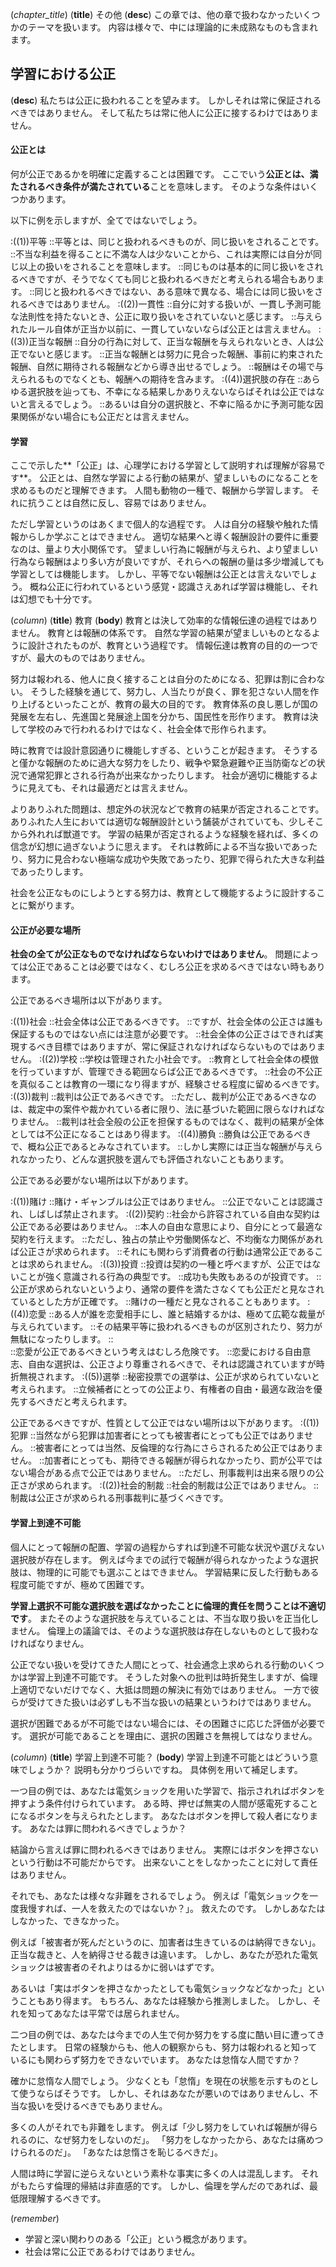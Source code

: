 (*chapter_title*)
(**title**)
その他
(**desc**)
この章では、他の章で扱わなかったいくつかのテーマを扱います。
内容は様々で、中には理論的に未成熟なものも含まれます。

## 学習における公正
(**desc**)
私たちは公正に扱われることを望みます。
しかしそれは常に保証されるべきではありません。
そして私たちは常に他人に公正に接するわけではありません。

#### 公正とは
何が公正であるかを明確に定義することは困難です。
ここでいう**公正とは、満たされるべき条件が満たされている**ことを意味します。
そのような条件はいくつかあります。

以下に例を示しますが、全てではないでしょう。

:((1))平等
::平等とは、同じと扱われるべきものが、同じ扱いをされることです。
::不当な利益を得ることに不満な人は少ないことから、これは実際には自分が同じ以上の扱いをされることを意味します。
::同じものは基本的に同じ扱いをされるべきですが、そうでなくても同じと扱われるべきだと考えられる場合もあります。
::同じと扱われるべきではない、ある意味で異なる、場合には同じ扱いをされるべきではありません。
:((2))一貫性
::自分に対する扱いが、一貫し予測可能な法則性を持たないとき、公正に取り扱いをされていないと感じます。
::与えられたルール自体が正当か以前に、一貫していないならば公正とは言えません。
:((3))正当な報酬
::自分の行為に対して、正当な報酬を与えられないとき、人は公正でないと感じます。
::正当な報酬とは努力に見合った報酬、事前に約束された報酬、自然に期待される報酬などから導き出せるでしょう。
::報酬はその場で与えられるものでなくとも、報酬への期待を含みます。
:((4))選択肢の存在
::あらゆる選択肢を辿っても、不幸になる結果しかありえないならばそれは公正ではないと言えるでしょう。
::あるいは自分の選択肢と、不幸に陥るかに予測可能な因果関係がない場合にも公正だとは言えません。

#### 学習
ここで示した**「公正」は、心理学における学習として説明すれば理解が容易です**。
公正とは、自然な学習による行動の結果が、望ましいものになることを求めるものだと理解できます。
人間も動物の一種で、報酬から学習します。
それに抗うことは自然に反し、容易ではありません。

ただし学習というのはあくまで個人的な過程です。
人は自分の経験や触れた情報からしか学ぶことはできません。
適切な結果へと導く報酬設計の要件に重要なのは、量より大小関係です。
望ましい行為に報酬が与えられ、より望ましい行為なら報酬はより多い方が良いですが、それらへの報酬の量は多少増減しても学習としては機能します。
しかし、平等でない報酬は公正とは言えないでしょう。
概ね公正に行われているという感覚・認識さえあれば学習は機能し、それは幻想でも十分です。

(*column*)
(**title**)
教育
(**body**)
教育とは決して効率的な情報伝達の過程ではありません。
教育とは報酬の体系です。
自然な学習の結果が望ましいものとなるように設計されたものが、教育という過程です。
情報伝達は教育の目的の一つですが、最大のものではありません。

努力は報われる、他人に良く接することは自分のためになる、犯罪は割に合わない。
そうした経験を通じて、努力し、人当たりが良く、罪を犯さない人間を作り上げるといったことが、教育の最大の目的です。
教育体系の良し悪しが国の発展を左右し、先進国と発展途上国を分かち、国民性を形作ります。
教育は決して学校のみで行われるわけではなく、社会全体で形作られます。

時に教育では設計意図通りに機能しすぎる、ということが起きます。
そうすると僅かな報酬のために過大な努力をしたり、戦争や緊急避難や正当防衛などの状況で通常犯罪とされる行為が出来なかったりします。
社会が適切に機能するように見えても、それは最適だとは言えません。

よりありふれた問題は、想定外の状況などで教育の結果が否定されることです。
ありふれた人生においては適切な報酬設計という舗装がされていても、少しそこから外れれば獣道です。
学習の結果が否定されるような経験を経れば、多くの信念が幻想に過ぎないように思えます。
それは教師による不当な扱いであったり、努力に見合わない極端な成功や失敗であったり、犯罪で得られた大きな利益であったりします。

社会を公正なものにしようとする努力は、教育として機能するように設計することに繋がります。

#### 公正が必要な場所
**社会の全てが公正なものでなければならないわけではありません**。
問題によっては公正であることは必要ではなく、むしろ公正を求めるべきではない時もあります。

公正であるべき場所は以下があります。

:((1))社会
::社会全体は公正であるべきです。
::ですが、社会全体の公正さは誰も保証するものではない点には注意が必要です。
::社会全体の公正さはできれば実現するべき目標ではありますが、常に保証されなければならないものではありません。
:((2))学校
::学校は管理された小社会です。
::教育として社会全体の模倣を行っていますが、管理できる範囲ならば公正であるべきです。
::社会の不公正を真似ることは教育の一環になり得ますが、経験させる程度に留めるべきです。
:((3))裁判
::裁判は公正であるべきです。
::ただし、裁判が公正であるべきなのは、裁定中の案件や裁かれている者に限り、法に基づいた範囲に限らなければなりません。
::裁判は社会全般の公正を担保するものではなく、裁判の結果が全体としては不公正になることはあり得ます。
:((4))勝負
::勝負は公正であるべきで、概ね公正であるとみなされています。
::しかし実際には正当な報酬が与えられなかったり、どんな選択肢を選んでも評価されないこともあります。

公正である必要がない場所は以下があります。

:((1))賭け
::賭け・ギャンブルは公正ではありません。
::公正でないことは認識され、しばしば禁止されます。
:((2))契約
::社会から許容されている自由な契約は公正である必要はありません。
::本人の自由な意思により、自分にとって最適な契約を行えます。
::ただし、独占の禁止や労働関係など、不均衡な力関係があれば公正さが求められます。
::それにも関わらず消費者の行動は通常公正であることは求められません。
:((3))投資
::投資は契約の一種と呼べますが、公正ではないことが強く意識される行為の典型です。
::成功も失敗もあるのが投資です。
::公正が求められないというより、通常の要件を満たさなくても公正だと見なされているとした方が正確です。
::賭けの一種だと見なされることもあります。
:((4))恋愛
::ある人が誰を恋愛相手にし、誰と結婚するかは、極めて広範な裁量が与えられています。
::その結果平等に扱われるべきものが区別されたり、努力が無駄になったりします。
::  
::恋愛が公正であるべきという考えはむしろ危険です。
::恋愛における自由意志、自由な選択は、公正さより尊重されるべきで、それは認識されていますが時折無視されます。
:((5))選挙
::秘密投票での選挙は、公正が求められていないと考えられます。
::立候補者にとっての公正より、有権者の自由・最適な政治を優先するべきだと考えられます。

公正であるべきですが、性質として公正ではない場所は以下があります。
:((1))犯罪
::当然ながら犯罪は加害者にとっても被害者にとっても公正ではありません。
::被害者にとっては当然、反倫理的な行為にさらされるため公正ではありません。
::加害者にとっても、期待できる報酬が得られなかったり、罰が公平ではない場合がある点で公正ではありません。
::ただし、刑事裁判は出来る限りの公正さが求められます。
:((2))社会的制裁
::社会的制裁は公正ではありません。
::制裁は公正さが求められる刑事裁判に基づくべきです。

#### 学習上到達不可能
個人にとって報酬の配置、学習の過程からすれば到達不可能な状況や選びえない選択肢が存在します。
例えば今までの試行で報酬が得られなかったような選択肢は、物理的に可能でも選ぶことはできません。
学習結果に反した行動もある程度可能ですが、極めて困難です。

**学習上選択不可能な選択肢を選ばなかったことに倫理的責任を問うことは不適切です**。
またそのような選択肢を与えていることは、不当な取り扱いを正当化しません。
倫理上の議論では、そのような選択肢は存在しないものとして扱わなければなりません。

公正でない扱いを受けてきた人間にとって、社会通念上求められる行動のいくつかは学習上到達不可能です。
そうした対象への批判は時折発生しますが、倫理上適切でないだけでなく、大抵は問題の解決に有効ではありません。
一方で彼らが受けてきた扱いは必ずしも不当な扱いの結果というわけではありません。

選択が困難であるが不可能ではない場合には、その困難さに応じた評価が必要です。
選択が可能であることを理由に、選択の困難さを無視してはなりません。

(*column*)
(**title**)
学習上到達不可能？
(**body**)
学習上到達不可能とはどういう意味でしょうか？
説明も分かりづらいですね。
具体例を用いて補足します。

一つ目の例では、あなたは電気ショックを用いた学習で、指示されればボタンを押すよう条件付けられています。
ある時、押せば無実の人間が感電死することになるボタンを与えられたとします。
あなたはボタンを押して殺人者になります。
あなたは罪に問われるべきでしょうか？

結論から言えば罪に問われるべきではありません。
実際にはボタンを押さないという行動は不可能だからです。
出来ないことをしなかったことに対して責任はありません。

それでも、あなたは様々な非難をされるでしょう。
例えば「電気ショックを一度我慢すれば、一人を救えたのではないか？」。
救えたのです。
しかしあなたはしなかった、できなかった。

例えば「被害者が死んだというのに、加害者は生きているのは納得できない」。
正当な裁きと、人を納得させる裁きは違います。
しかし、あなたが恐れた電気ショックは被害者のそれよりはるかに弱いはずです。

あるいは「実はボタンを押さなかったとしても電気ショックなどなかった」ということもあり得ます。
もちろん、あなたは経験から推測しました。
しかし、それを知ってあなたは平常では居られません。

二つ目の例では、あなたは今までの人生で何か努力をする度に酷い目に遭ってきたとします。
日常の経験からも、他人の観察からも、努力は報われると知っているにも関わらず努力をできないでいます。
あなたは怠惰な人間ですか？

確かに怠惰な人間でしょう。
少なくとも「怠惰」を現在の状態を示すものとして使うならばそうです。
しかし、それはあなたが悪いのではありませんし、不当な扱いを受けるべきでもありません。

多くの人がそれでも非難をします。
例えば「少し努力をしていれば報酬が得られるのに、なぜ努力をしないのだ」。
「努力をしなかったから、あなたは痛めつけられるのだ」。
「あなたは怠惰さを恥じるべきだ」。

人間は時に学習に逆らえないという素朴な事実に多くの人は混乱します。
それがもたらす倫理的帰結は非直感的です。
しかし、倫理を学んだのであれば、最低限理解するべきです。

(*remember*)
* 学習と深い関わりのある「公正」という概念があります。
* 社会は常に公正であるわけではありません。

